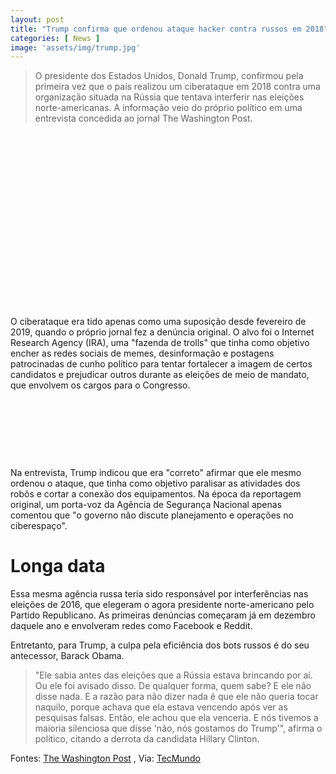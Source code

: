 ```yaml
---
layout: post
title: "Trump confirma que ordenou ataque hacker contra russos em 2018"
categories: [ News ]
image: 'assets/img/trump.jpg'
---
```


> O presidente dos Estados Unidos, Donald Trump, confirmou pela primeira vez que o país realizou um ciberataque em 2018 contra uma organização situada na Rússia que tentava interferir nas eleições norte-americanas. A informação veio do próprio político em uma entrevista concedida ao jornal The Washington Post.

<!-- QUADRADO -->
<script async src="//pagead2.googlesyndication.com/pagead/js/adsbygoogle.js"></script>
<ins class="adsbygoogle"
style="display:inline-block;width:336px;height:280px"
data-ad-client="ca-pub-2838251107855362"
data-ad-slot="5351066970"></ins>
<script>
(adsbygoogle = window.adsbygoogle || []).push({});
</script>

O ciberataque era tido apenas como uma suposição desde fevereiro de 2019, quando o próprio jornal fez a denúncia original. O alvo foi o Internet Research Agency (IRA), uma "fazenda de trolls" que tinha como objetivo encher as redes sociais de memes, desinformação e postagens patrocinadas de cunho político para tentar fortalecer a imagem de certos candidatos e prejudicar outros durante as eleições de meio de mandato, que envolvem os cargos para o Congresso.

<!-- MINI ANÚNCIO -->
<script async src="//pagead2.googlesyndication.com/pagead/js/adsbygoogle.js"></script>
<!-- Games Root -->
<ins class="adsbygoogle"
style="display:inline-block;width:730px;height:95px"
data-ad-client="ca-pub-2838251107855362"
data-ad-slot="5351066970"></ins>
<script>
(adsbygoogle = window.adsbygoogle || []).push({});
</script>

Na entrevista, Trump indicou que era "correto" afirmar que ele mesmo ordenou o ataque, que tinha como objetivo paralisar as atividades dos robôs e cortar a conexão dos equipamentos. Na época da reportagem original, um porta-voz da Agência de Segurança Nacional apenas comentou que "o governo não discute planejamento e operações no ciberespaço".

<!-- RETANGULO LARGO 2 -->
<script async src="//pagead2.googlesyndication.com/pagead/js/adsbygoogle.js"></script>
<ins class="adsbygoogle"
style="display:block; text-align:center;"
data-ad-layout="in-article"
data-ad-format="fluid"
data-ad-client="ca-pub-2838251107855362"
data-ad-slot="8549252987"></ins>
<script>
(adsbygoogle = window.adsbygoogle || []).push({});
</script>

# Longa data
Essa mesma agência russa teria sido responsável por interferências nas eleições de 2016, que elegeram o agora presidente norte-americano pelo Partido Republicano. As primeiras denúncias começaram já em dezembro daquele ano e envolveram redes como Facebook e Reddit.

Entretanto, para Trump, a culpa pela eficiência dos bots russos é do seu antecessor, Barack Obama.

> "Ele sabia antes das eleições que a Rússia estava brincando por aí. Ou ele foi avisado disso. De qualquer forma, quem sabe? E ele não disse nada. E a razão para não dizer nada é que ele não queria tocar naquilo, porque achava que ela estava vencendo após ver as pesquisas falsas. Então, ele achou que ela venceria. E nós tivemos a maioria silenciosa que disse 'não, nós gostamos do Trump'", afirma o político, citando a derrota da candidata Hillary Clinton.


<!-- RETANGULO LARGO -->
<script async src="https://pagead2.googlesyndication.com/pagead/js/adsbygoogle.js"></script>
<!-- Informat -->
<ins class="adsbygoogle"
style="display:block"
data-ad-client="ca-pub-2838251107855362"
data-ad-slot="2327980059"
data-ad-format="auto"
data-full-width-responsive="true"></ins>
<script>
(adsbygoogle = window.adsbygoogle || []).push({});
</script>

Fontes: [The Washington Post](https://www.washingtonpost.com/opinions/2020/07/10/trump-confirms-an-interview-us-cyberattack-russia/) , Via: [TecMundo](https://www.tecmundo.com.br/mercado/155095-trump-confirma-ordenou-ataque-hacker-russos-2018.htm) 

